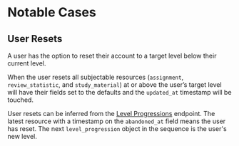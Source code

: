 # Notable Cases

## User Resets

A user has the option to reset their account to a target level below their current level.

When the user resets all subjectable resources (`assignment`, `review_statistic`, and `study_material`) at or above the user’s target level will have their fields set to the defaults and the `updated_at` timestamp will be touched.

User resets can be inferred from the [Level Progressions](#level_progressions) endpoint. The latest resource with a timestamp on the `abandoned_at` field means the user has reset. The next `level_progression` object in the sequence is the user's new level.

